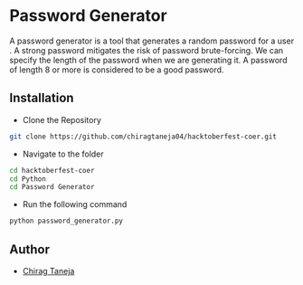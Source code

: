 # Password Generator 

A password generator is a tool that generates a random password for a user . A strong password mitigates the risk of password brute-forcing. We can specify the length of the password when we are generating it. A password of length 8 or more is considered to be a good password.


## Installation

- Clone the Repository
```bash
git clone https://github.com/chiragtaneja04/hacktoberfest-coer.git
```
- Navigate to the folder
```bash
cd hacktoberfest-coer  
cd Python
cd Password Generator
```
- Run the following command
```bash
python password_generator.py
```
    



## Author

- [Chirag Taneja](https://github.com/chiragtaneja04)

  


